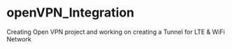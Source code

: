 # openVPN_Integration
Creating Open VPN project and working on creating a Tunnel for LTE &amp; WiFi Network
